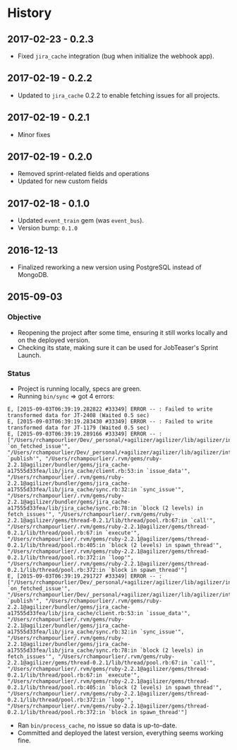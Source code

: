 # History

## 2017-02-23 - 0.2.3

- Fixed `jira_cache` integration (bug when initialize the webhook app).

## 2017-02-19 - 0.2.2

- Updated to `jira_cache` 0.2.2 to enable fetching issues for all projects.

## 2017-02-19 - 0.2.1

- Minor fixes

## 2017-02-19 - 0.2.0

- Removed sprint-related fields and operations
- Updated for new custom fields

## 2017-02-18 - 0.1.0

- Updated `event_train` gem (was `event_bus`).
- Version bump: `0.1.0`

## 2016-12-13

- Finalized reworking a new version using PostgreSQL instead of MongoDB.

## 2015-09-03

### Objective

- Reopening the project after some time, ensuring it still works locally and on the deployed version.
- Checking its state, making sure it can be used for JobTeaser's Sprint Launch.

### Status

- Project is running locally, specs are green.
- Running `bin/sync` => got 4 errors:

```
E, [2015-09-03T06:39:19.282822 #33349] ERROR -- : Failed to write transformed data for JT-2408 (Waited 0.5 sec)
E, [2015-09-03T06:39:19.283430 #33349] ERROR -- : Failed to write transformed data for JT-1179 (Waited 0.5 sec)
E, [2015-09-03T06:39:19.289166 #33349] ERROR -- : ["/Users/rchampourlier/Dev/_personal/+agilizer/agilizer/lib/agilizer/interface/jira/notifier.rb:28:in `on_fetched_issue'", "/Users/rchampourlier/Dev/_personal/+agilizer/agilizer/lib/agilizer/interface/jira/notifier.rb:19:in `publish'", "/Users/rchampourlier/.rvm/gems/ruby-2.2.1@agilizer/bundler/gems/jira_cache-a17555d33fea/lib/jira_cache/client.rb:53:in `issue_data'", "/Users/rchampourlier/.rvm/gems/ruby-2.2.1@agilizer/bundler/gems/jira_cache-a17555d33fea/lib/jira_cache/sync.rb:32:in `sync_issue'", "/Users/rchampourlier/.rvm/gems/ruby-2.2.1@agilizer/bundler/gems/jira_cache-a17555d33fea/lib/jira_cache/sync.rb:78:in `block (2 levels) in fetch_issues'", "/Users/rchampourlier/.rvm/gems/ruby-2.2.1@agilizer/gems/thread-0.2.1/lib/thread/pool.rb:67:in `call'", "/Users/rchampourlier/.rvm/gems/ruby-2.2.1@agilizer/gems/thread-0.2.1/lib/thread/pool.rb:67:in `execute'", "/Users/rchampourlier/.rvm/gems/ruby-2.2.1@agilizer/gems/thread-0.2.1/lib/thread/pool.rb:405:in `block (2 levels) in spawn_thread'", "/Users/rchampourlier/.rvm/gems/ruby-2.2.1@agilizer/gems/thread-0.2.1/lib/thread/pool.rb:372:in `loop'", "/Users/rchampourlier/.rvm/gems/ruby-2.2.1@agilizer/gems/thread-0.2.1/lib/thread/pool.rb:372:in `block in spawn_thread'"]
E, [2015-09-03T06:39:19.291727 #33349] ERROR -- : ["/Users/rchampourlier/Dev/_personal/+agilizer/agilizer/lib/agilizer/interface/jira/notifier.rb:28:in `on_fetched_issue'", "/Users/rchampourlier/Dev/_personal/+agilizer/agilizer/lib/agilizer/interface/jira/notifier.rb:19:in `publish'", "/Users/rchampourlier/.rvm/gems/ruby-2.2.1@agilizer/bundler/gems/jira_cache-a17555d33fea/lib/jira_cache/client.rb:53:in `issue_data'", "/Users/rchampourlier/.rvm/gems/ruby-2.2.1@agilizer/bundler/gems/jira_cache-a17555d33fea/lib/jira_cache/sync.rb:32:in `sync_issue'", "/Users/rchampourlier/.rvm/gems/ruby-2.2.1@agilizer/bundler/gems/jira_cache-a17555d33fea/lib/jira_cache/sync.rb:78:in `block (2 levels) in fetch_issues'", "/Users/rchampourlier/.rvm/gems/ruby-2.2.1@agilizer/gems/thread-0.2.1/lib/thread/pool.rb:67:in `call'", "/Users/rchampourlier/.rvm/gems/ruby-2.2.1@agilizer/gems/thread-0.2.1/lib/thread/pool.rb:67:in `execute'", "/Users/rchampourlier/.rvm/gems/ruby-2.2.1@agilizer/gems/thread-0.2.1/lib/thread/pool.rb:405:in `block (2 levels) in spawn_thread'", "/Users/rchampourlier/.rvm/gems/ruby-2.2.1@agilizer/gems/thread-0.2.1/lib/thread/pool.rb:372:in `loop'", "/Users/rchampourlier/.rvm/gems/ruby-2.2.1@agilizer/gems/thread-0.2.1/lib/thread/pool.rb:372:in `block in spawn_thread'"]
```

- Ran `bin/process_cache`, no issue so data is up-to-date.
- Committed and deployed the latest version, everything seems working fine.
